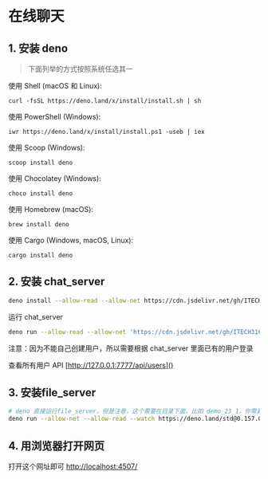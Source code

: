 # 在线聊天

## 1. 安装 deno

> 下面列举的方式按照系统任选其一

使用 Shell (macOS 和 Linux):

```
curl -fsSL https://deno.land/x/install/install.sh | sh
```

使用 PowerShell (Windows):

```
iwr https://deno.land/x/install/install.ps1 -useb | iex
```

使用 Scoop (Windows):

```
scoop install deno
```

使用 Chocolatey (Windows):

```
choco install deno
```

使用 Homebrew (macOS):

```
brew install deno
```

使用 Cargo (Windows, macOS, Linux):

```
cargo install deno
```

## 2. 安装 chat_server

```bash
deno install --allow-read --allow-net https://cdn.jsdelivr.net/gh/ITECH3108FedUni/assignment_api@v2022.05/chat_server.js
```

运行 chat_server

```bash
deno run --allow-read --allow-net 'https://cdn.jsdelivr.net/gh/ITECH3108FedUni/assignment_api@v2022.05/chat_server.js' "$@"
```

注意：因为不能自己创建用户，所以需要根据 chat_server 里面已有的用户登录

查看所有用户 API [http://127.0.0.1:7777/api/users]()



## 3. 安装file_server

```bash
# deno 直接运行file_server，但是注意，这个需要在目录下面，比如 demo_23_1，你需要先cd demo_23_1，然后在执行下面的命令
deno run --allow-net --allow-read --watch https://deno.land/std@0.157.0/http/file_server.ts ./
```

## 4. 用浏览器打开网页

打开这个网址即可 [http://localhost:4507/](http://localhost:4507/)